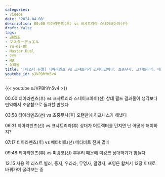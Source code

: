 ```yaml
---
categories:
- videos
date: '2024-04-08'
description: 00:00 티아라멘츠(후) vs 크샤트리라 스네이크아이(선)
draft: false
tags:
- 遊戯王
- マスターデュエル
- Yu-Gi-Oh
- Master Duel
- 마듀
- MD
- 유희왕
title: '[마스터 듀얼] 티아라멘츠 vs 크샤트리라 스네이크아이, 초중무사, 크샤트리라, 메타비트, 미캉코'
youtube_id: sJVPBhYn5v4
---
```



{{< youtube sJVPBhYn5v4 >}}

00:00 티아라멘츠(후) vs 크샤트리라 스네이크아이(선)
상대 필드 결과물이 생각보다 빈약해서 초융합으로 돌파할 만했다

03:58 티아라멘츠(선) vs 초중무사(후)
오랜만에 허프니스가 해냈다

06:31 티아라멘츠(선) vs 크샤트리라(후)
상대가 어트랙터를 던지면 난 어떻게 해야하지?

07:17 티아라멘츠(후) vs 메타비트(선)
메타비트 진짜 많네

09:48 티아라멘츠(후) vs 미캉코(선)
후우리 때문에 미캉코 상대하기가 힘들다

12:15 사용 덱 리스트
뵐러, 증지, 우라라, 무명자, 말명자, 포영은 합쳐서 12장 이내로 바꿔가며 굴려보는 중